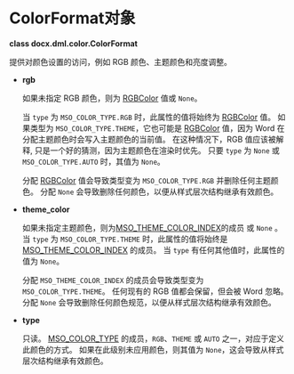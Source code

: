 # ColorFormat对象

[RGBColor]: ../api/shared_rgbcolor_object.md
[MSO_THEME_COLOR_INDEX]: ../api/enum_mso_theme_color_index.md
[MSO_COLOR_TYPE]: ../api/enum_mso_color_type.md

**class docx.dml.color.ColorFormat**

提供对颜色设置的访问，例如 RGB 颜色、主题颜色和亮度调整。

- **rgb**

    如果未指定 RGB 颜色，则为 [RGBColor] 值或 `None`。

    当 `type` 为 `MSO_COLOR_TYPE.RGB` 时，此属性的值将始终为 [RGBColor] 值。 如果类型为 `MSO_COLOR_TYPE.THEME`，它也可能是 [RGBColor] 值，因为 Word 在分配主题颜色时会写入主题颜色的当前值。 在这种情况下，RGB 值应该被解释, 只是一个好的猜测，因为主题颜色在渲染时优先。 只要 `type` 为 `None` 或 `MSO_COLOR_TYPE.AUTO` 时，其值为 `None`。

    分配 [RGBColor] 值会导致类型变为 `MSO_COLOR_TYPE.RGB` 并删除任何主题颜色。 分配 `None` 会导致删除任何颜色，以便从样式层次结构继承有效颜色。

- **theme_color**

    如果未指定主题颜色，则为[MSO_THEME_COLOR_INDEX]的成员 或 `None` 。 当 `type` 为 `MSO_COLOR_TYPE.THEME` 时，此属性的值将始终是 [MSO_THEME_COLOR_INDEX] 的成员。 当 `type` 有任何其他值时，此属性的值为 `None`。

    分配 `MSO_THEME_COLOR_INDEX` 的成员会导致类型变为 `MSO_COLOR_TYPE.THEME`。 任何现有的 RGB 值都会保留，但会被 Word 忽略。 分配 `None` 会导致删除任何颜色规范，以便从样式层次结构继承有效颜色。

- **type**

    只读。 [MSO_COLOR_TYPE] 的成员，`RGB`、`THEME` 或 `AUTO` 之一，对应于定义此颜色的方式。 如果在此级别未应用颜色，则其值为 `None`，这会导致从样式层次结构继承有效颜色。
